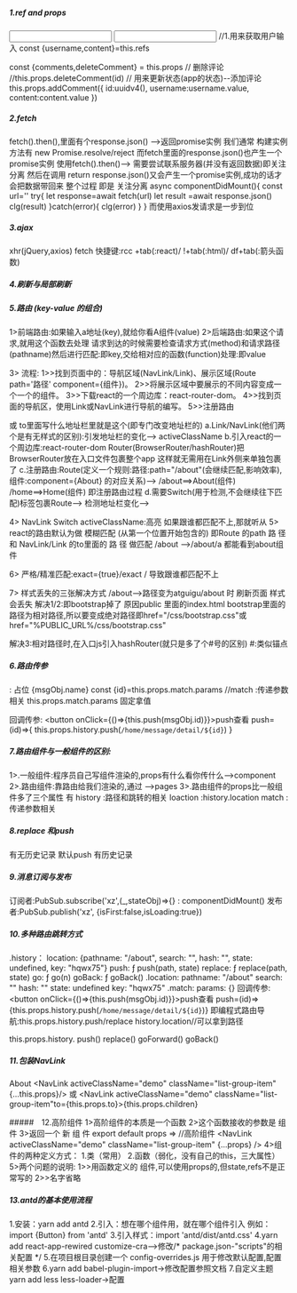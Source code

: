 ##### 1.ref and props
<input ref="username"/>
<input ref="content" />
//1.用来获取用户输入
		const {username,content}=this.refs

const {comments,deleteComment} = this.props
//  删除评论
//this.props.deleteComment(id)
//  用来更新状态(app的状态)--添加评论
		this.props.addComment({
			 id:uuidv4(),
			 username:username.value,
			 content:content.value
		})

##### 2.fetch 
fetch().then(),里面有个response.json() -->返回promise实例
我们通常 构建实例方法有 new  Promise.resolve/reject
而fetch里面的response.json()也产生一个promise实例
使用fetch().then()--> 需要尝试联系服务器(并没有返回数据)即关注分离
然后在调用 return response.json()又会产生一个promise实例,成功的话才会把数据带回来
整个过程 即是 关注分离
async componentDidMount(){
  const url=''
  try{
    let response=await fetch(url)
    let result =await response.json()
    clg(result)
  }catch(error){
    clg(error)
  }
}
而使用axios发请求是一步到位

##### 3.ajax
xhr(jQuery,axios) fetch
快捷键:rcc +tab(:react)/
!+tab(:html)/
df+tab(:箭头函数)
##### 4.刷新与局部刷新

##### 5.路由 (key-value 的组合)
1>前端路由:如果输入a地址(key),就给你看A组件(value)
2>后端路由:如果这个请求,就用这个函数去处理
请求到达的时候需要检查请求方式(method)和请求路径(pathname)然后进行匹配:即key,交给相对应的函数(function)处理:即value

3> 流程:
  1>>找到页面中的：导航区域(NavLink/Link)、展示区域(Route path='路径' component={组件})。
	2>>将展示区域中要展示的不同内容变成一个一个的组件。
	3>>下载react的一个周边库：react-router-dom。
	4>>找到页面的导航区，使用Link或NavLink进行导航的编写。
	5>>注册路由
<Link to=""/>或<NavLink to="/about"/> to里面写什么地址栏里就是这个(即专门改变地址栏的)
a.Link/NavLink(他们两个是有无样式的区别):引发地址栏的变化-->
activeClassName
b.引入react的一个周边库:react-router-dom
Router(BrowserRouter/hashRouter)把BrowserRouter放在入口文件包裹整个app 这样就无需用<Router>在Link外侧来单独包裹了
c.注册路由:Route(定义一个规则:路径:path="/about"(会继续匹配,影响效率),组件:component={About} 的对应关系)-->
/about==>About(组件)  /home==>Home(组件) 即注册路由过程
d.需要Switch(用于检测,不会继续往下匹配)标签包裹Route-->
检测地址栏变化-->

4> NavLink Switch activeClassName:高亮
如果跟谁都匹配不上,那就听从<Redirect to/>
5> react的路由默认为做 模糊匹配 (从第一个位置开始包含的)
即Route 的path 路 径 和 NavLink/Link 的to里面的 路 径 做匹配
/about -->/about/a 都能看到about组件

6> 严格/精准匹配:exact={true}/exact
   / 导致跟谁都匹配不上

7> 样式丢失的三张解决方式
 /about-->路径变为atguigu/about 时 刷新页面 样式会丢失
 解决1/2:即bootstrap掉了 原因public 里面的index.html bootstrap里面的路径为相对路径,所以要变成绝对路径即href="/css/bootstrap.css"或href="%PUBLIC_URL%/css/bootstrap.css"

 解决3:相对路径时,在入口js引入hashRouter(就只是多了个#号的区别) #:类似锚点

##### 6.路由传参
<Route path='/home/message/detail/:id' component={}/>
: 占位
<Link to={`/home/message/detail/${msgObj.id}`}>{msgObj.name}</Link>
const {id}=this.props.match.params
//match :传递参数相关
 this.props.match.params 固定拿值

回调传参:
<button onClick={()=>{this.push(msgObj.id)}}>push查看</button>
push=(id)=>{
   this.props.history.push(`/home/message/detail/${id}`)
 }
##### 7.路由组件与一般组件的区别:
  1>.一般组件:程序员自己写组件渲染的,props有什么看你传什么-->component
  2>.路由组件:靠路由给我们渲染的,通过<Route path="/about" component={About}/> -->pages
  3>.路由组件的props比一般组件多了三个属性 有 
  history :路径和跳转的相关
  loaction :history.location
  match :传递参数相关

##### 8.replace 和push
有无历史记录 默认push 有历史记录
<Link to="" replace={true}/> 

##### 9.消息订阅与发布
订阅者:PubSub.subscribe('xz',(_,stateObj)=>{} : componentDidMount()
发布者:PubSub.publish('xz', {isFirst:false,isLoading:true})

#####  10.多种路由跳转方式
.history：
  location: {pathname: "/about", search: "", hash: "", state: undefined, key: "hqwx75"}
  push: ƒ push(path, state)
	replace: ƒ replace(path, state)
	go: ƒ go(n)
	goBack: ƒ goBack()
.location:
  pathname: "/about"
	search: ""
	hash: ""
	state: undefined
	key: "hqwx75"
.match:
  params: {}
回调传参:
 <button onClick={()=>{this.push(msgObj.id)}}>push查看</button>
 push=(id)=>{this.props.history.push(`/home/message/detail/${id}`)}
 即编程式路由导航:this.props.history.push/replace
 history.location//可以拿到路径

this.props.history.
push()
replace()
goForward()
goBack()
#####  11.包装NavLink
<MyNavLink to="/about">About</MyNavLink>
<NavLink activeClassName="demo" className="list-group-item" {...this.props}/>
或
<NavLink activeClassName="demo" className="list-group-item"to={this.props.to}>{this.props.children}</NavLink>

#####　12.高阶组件
1>高阶组件的本质是一个函数
2>这个函数接收的参数是 组 件
3>返回一个 新 组 件
export default props => //高阶组件
  <NavLink activeClassName="demo" className="list-group-item" {...props} />
4>组件的两种定义方式：
	1.类（常用）
	2.函数（弱化，没有自己的this，三大属性） 
5>两个问题的说明:
 1>>用函数定义的 组件,可以使用props的,但state,refs不是正常写的
 2>>名字省略

##### 13.antd的基本使用流程
  1.安装：yarn add antd
	2.引入：想在哪个组件用，就在哪个组件引入
		    例如：import {Button} from 'antd'
	3.引入样式：import 'antd/dist/antd.css'
  4.yarn add react-app-rewired customize-cra-->修改/* package.json-"scripts"的相关配置 */
  5.在项目根目录创建一个 config-overrides.js 用于修改默认配置,配置相关参数
  6.yarn add babel-plugin-import->修改配置参照文档
  7.自定义主题
  yarn add less less-loader->配置
  

